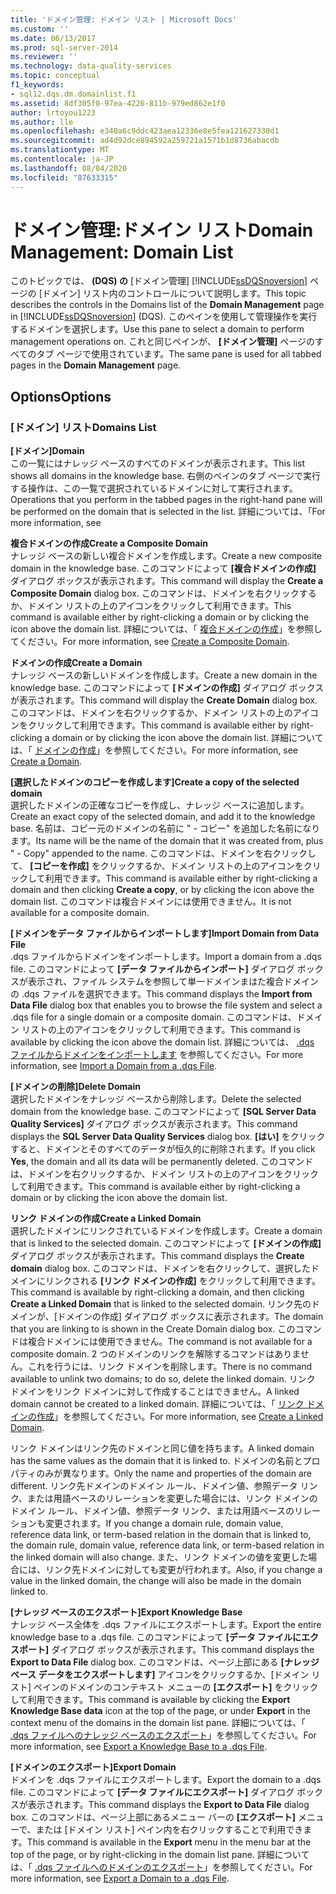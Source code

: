 ```yaml
---
title: 'ドメイン管理: ドメイン リスト | Microsoft Docs'
ms.custom: ''
ms.date: 06/13/2017
ms.prod: sql-server-2014
ms.reviewer: ''
ms.technology: data-quality-services
ms.topic: conceptual
f1_keywords:
- sql12.dqs.dm.domainlist.f1
ms.assetid: 8df305f0-97ea-4226-811b-979ed862e1f0
author: lrtoyou1223
ms.author: lle
ms.openlocfilehash: e340a6c9ddc423aea12336e8e5fea121627330d1
ms.sourcegitcommit: ad4d92dce894592a259721a1571b1d8736abacdb
ms.translationtype: MT
ms.contentlocale: ja-JP
ms.lasthandoff: 08/04/2020
ms.locfileid: "87633315"
---
```

# <a name="domain-management-domain-list"></a><span data-ttu-id="fa3f8-102">ドメイン管理:ドメイン リスト</span><span class="sxs-lookup"><span data-stu-id="fa3f8-102">Domain Management: Domain List</span></span>
  <span data-ttu-id="fa3f8-103">このトピックでは、 **(DQS) の** [ドメイン管理] [!INCLUDE[ssDQSnoversion](../includes/ssdqsnoversion-md.md)] ページの [ドメイン] リスト内のコントロールについて説明します。</span><span class="sxs-lookup"><span data-stu-id="fa3f8-103">This topic describes the controls in the Domains list of the **Domain Management** page in [!INCLUDE[ssDQSnoversion](../includes/ssdqsnoversion-md.md)] (DQS).</span></span> <span data-ttu-id="fa3f8-104">このペインを使用して管理操作を実行するドメインを選択します。</span><span class="sxs-lookup"><span data-stu-id="fa3f8-104">Use this pane to select a domain to perform management operations on.</span></span> <span data-ttu-id="fa3f8-105">これと同じペインが、 **[ドメイン管理]** ページのすべてのタブ ページで使用されています。</span><span class="sxs-lookup"><span data-stu-id="fa3f8-105">The same pane is used for all tabbed pages in the **Domain Management** page.</span></span>  
  
## <a name="options"></a><span data-ttu-id="fa3f8-106">Options</span><span class="sxs-lookup"><span data-stu-id="fa3f8-106">Options</span></span>  
  
### <a name="domains-list"></a><span data-ttu-id="fa3f8-107">[ドメイン] リスト</span><span class="sxs-lookup"><span data-stu-id="fa3f8-107">Domains List</span></span>  
 <span data-ttu-id="fa3f8-108">**[ドメイン]**</span><span class="sxs-lookup"><span data-stu-id="fa3f8-108">**Domain**</span></span>  
 <span data-ttu-id="fa3f8-109">この一覧にはナレッジ ベースのすべてのドメインが表示されます。</span><span class="sxs-lookup"><span data-stu-id="fa3f8-109">This list shows all domains in the knowledge base.</span></span> <span data-ttu-id="fa3f8-110">右側のペインのタブ ページで実行する操作は、この一覧で選択されているドメインに対して実行されます。</span><span class="sxs-lookup"><span data-stu-id="fa3f8-110">Operations that you perform in the tabbed pages in the right-hand pane will be performed on the domain that is selected in the list.</span></span> <span data-ttu-id="fa3f8-111">詳細については、「</span><span class="sxs-lookup"><span data-stu-id="fa3f8-111">For more information, see</span></span>  
  
 <span data-ttu-id="fa3f8-112">**複合ドメインの作成**</span><span class="sxs-lookup"><span data-stu-id="fa3f8-112">**Create a Composite Domain**</span></span>  
 <span data-ttu-id="fa3f8-113">ナレッジ ベースの新しい複合ドメインを作成します。</span><span class="sxs-lookup"><span data-stu-id="fa3f8-113">Create a new composite domain in the knowledge base.</span></span> <span data-ttu-id="fa3f8-114">このコマンドによって **[複合ドメインの作成]** ダイアログ ボックスが表示されます。</span><span class="sxs-lookup"><span data-stu-id="fa3f8-114">This command will display the **Create a Composite Domain** dialog box.</span></span> <span data-ttu-id="fa3f8-115">このコマンドは、ドメインを右クリックするか、ドメイン リストの上のアイコンをクリックして利用できます。</span><span class="sxs-lookup"><span data-stu-id="fa3f8-115">This command is available either by right-clicking a domain or by clicking the icon above the domain list.</span></span> <span data-ttu-id="fa3f8-116">詳細については、「 [複合ドメインの作成](../../2014/data-quality-services/create-a-composite-domain.md)」を参照してください。</span><span class="sxs-lookup"><span data-stu-id="fa3f8-116">For more information, see [Create a Composite Domain](../../2014/data-quality-services/create-a-composite-domain.md).</span></span>  
  
 <span data-ttu-id="fa3f8-117">**ドメインの作成**</span><span class="sxs-lookup"><span data-stu-id="fa3f8-117">**Create a Domain**</span></span>  
 <span data-ttu-id="fa3f8-118">ナレッジ ベースの新しいドメインを作成します。</span><span class="sxs-lookup"><span data-stu-id="fa3f8-118">Create a new domain in the knowledge base.</span></span> <span data-ttu-id="fa3f8-119">このコマンドによって **[ドメインの作成]** ダイアログ ボックスが表示されます。</span><span class="sxs-lookup"><span data-stu-id="fa3f8-119">This command will display the **Create Domain** dialog box.</span></span> <span data-ttu-id="fa3f8-120">このコマンドは、ドメインを右クリックするか、ドメイン リストの上のアイコンをクリックして利用できます。</span><span class="sxs-lookup"><span data-stu-id="fa3f8-120">This command is available either by right-clicking a domain or by clicking the icon above the domain list.</span></span> <span data-ttu-id="fa3f8-121">詳細については、「 [ドメインの作成](../../2014/data-quality-services/create-a-domain.md)」を参照してください。</span><span class="sxs-lookup"><span data-stu-id="fa3f8-121">For more information, see [Create a Domain](../../2014/data-quality-services/create-a-domain.md).</span></span>  
  
 <span data-ttu-id="fa3f8-122">**[選択したドメインのコピーを作成します]**</span><span class="sxs-lookup"><span data-stu-id="fa3f8-122">**Create a copy of the selected domain**</span></span>  
 <span data-ttu-id="fa3f8-123">選択したドメインの正確なコピーを作成し、ナレッジ ベースに追加します。</span><span class="sxs-lookup"><span data-stu-id="fa3f8-123">Create an exact copy of the selected domain, and add it to the knowledge base.</span></span> <span data-ttu-id="fa3f8-124">名前は、コピー元のドメインの名前に " - コピー" を追加した名前になります。</span><span class="sxs-lookup"><span data-stu-id="fa3f8-124">Its name will be the name of the domain that it was created from, plus " - Copy" appended to the name.</span></span> <span data-ttu-id="fa3f8-125">このコマンドは、ドメインを右クリックして、 **[コピーを作成]** をクリックするか、ドメイン リストの上のアイコンをクリックして利用できます。</span><span class="sxs-lookup"><span data-stu-id="fa3f8-125">This command is available either by right-clicking a domain and then clicking **Create a copy**, or by clicking the icon above the domain list.</span></span> <span data-ttu-id="fa3f8-126">このコマンドは複合ドメインには使用できません。</span><span class="sxs-lookup"><span data-stu-id="fa3f8-126">It is not available for a composite domain.</span></span>  
  
 <span data-ttu-id="fa3f8-127">**[ドメインをデータ ファイルからインポートします]**</span><span class="sxs-lookup"><span data-stu-id="fa3f8-127">**Import Domain from Data File**</span></span>  
 <span data-ttu-id="fa3f8-128">.dqs ファイルからドメインをインポートします。</span><span class="sxs-lookup"><span data-stu-id="fa3f8-128">Import a domain from a .dqs file.</span></span> <span data-ttu-id="fa3f8-129">このコマンドによって **[データ ファイルからインポート]** ダイアログ ボックスが表示され、ファイル システムを参照して単一ドメインまはた複合ドメインの .dqs ファイルを選択できます。</span><span class="sxs-lookup"><span data-stu-id="fa3f8-129">This command displays the **Import from Data File** dialog box that enables you to browse the file system and select a .dqs file for a single domain or a composite domain.</span></span> <span data-ttu-id="fa3f8-130">このコマンドは、ドメイン リストの上のアイコンをクリックして利用できます。</span><span class="sxs-lookup"><span data-stu-id="fa3f8-130">This command is available by clicking the icon above the domain list.</span></span> <span data-ttu-id="fa3f8-131">詳細については、 [.dqs ファイルからドメインをインポートします](../../2014/data-quality-services/import-a-domain-from-a-dqs-file.md) を参照してください。</span><span class="sxs-lookup"><span data-stu-id="fa3f8-131">For more information, see [Import a Domain from a .dqs File](../../2014/data-quality-services/import-a-domain-from-a-dqs-file.md).</span></span>  
  
 <span data-ttu-id="fa3f8-132">**[ドメインの削除]**</span><span class="sxs-lookup"><span data-stu-id="fa3f8-132">**Delete Domain**</span></span>  
 <span data-ttu-id="fa3f8-133">選択したドメインをナレッジ ベースから削除します。</span><span class="sxs-lookup"><span data-stu-id="fa3f8-133">Delete the selected domain from the knowledge base.</span></span> <span data-ttu-id="fa3f8-134">このコマンドによって **[SQL Server Data Quality Services]** ダイアログ ボックスが表示されます。</span><span class="sxs-lookup"><span data-stu-id="fa3f8-134">This command displays the **SQL Server Data Quality Services** dialog box.</span></span> <span data-ttu-id="fa3f8-135">**[はい]** をクリックすると、ドメインとそのすべてのデータが恒久的に削除されます。</span><span class="sxs-lookup"><span data-stu-id="fa3f8-135">If you click **Yes**, the domain and all its data will be permanently deleted.</span></span> <span data-ttu-id="fa3f8-136">このコマンドは、ドメインを右クリックするか、ドメイン リストの上のアイコンをクリックして利用できます。</span><span class="sxs-lookup"><span data-stu-id="fa3f8-136">This command is available either by right-clicking a domain or by clicking the icon above the domain list.</span></span>  
  
 <span data-ttu-id="fa3f8-137">**リンク ドメインの作成**</span><span class="sxs-lookup"><span data-stu-id="fa3f8-137">**Create a Linked Domain**</span></span>  
 <span data-ttu-id="fa3f8-138">選択したドメインにリンクされているドメインを作成します。</span><span class="sxs-lookup"><span data-stu-id="fa3f8-138">Create a domain that is linked to the selected domain.</span></span> <span data-ttu-id="fa3f8-139">このコマンドによって **[ドメインの作成]** ダイアログ ボックスが表示されます。</span><span class="sxs-lookup"><span data-stu-id="fa3f8-139">This command displays the **Create domain** dialog box.</span></span> <span data-ttu-id="fa3f8-140">このコマンドは、ドメインを右クリックして、選択したドメインにリンクされる **[リンク ドメインの作成]** をクリックして利用できます。</span><span class="sxs-lookup"><span data-stu-id="fa3f8-140">This command is available by right-clicking a domain, and then clicking **Create a Linked Domain** that is linked to the selected domain.</span></span> <span data-ttu-id="fa3f8-141">リンク先のドメインが、[ドメインの作成] ダイアログ ボックスに表示されます。</span><span class="sxs-lookup"><span data-stu-id="fa3f8-141">The domain that you are linking to is shown in the Create Domain dialog box.</span></span> <span data-ttu-id="fa3f8-142">このコマンドは複合ドメインには使用できません。</span><span class="sxs-lookup"><span data-stu-id="fa3f8-142">The command is not available for a composite domain.</span></span> <span data-ttu-id="fa3f8-143">2 つのドメインのリンクを解除するコマンドはありません。これを行うには、リンク ドメインを削除します。</span><span class="sxs-lookup"><span data-stu-id="fa3f8-143">There is no command available to unlink two domains; to do so, delete the linked domain.</span></span> <span data-ttu-id="fa3f8-144">リンク ドメインをリンク ドメインに対して作成することはできません。</span><span class="sxs-lookup"><span data-stu-id="fa3f8-144">A linked domain cannot be created to a linked domain.</span></span> <span data-ttu-id="fa3f8-145">詳細については、「 [リンク ドメインの作成](../../2014/data-quality-services/create-a-linked-domain.md)」を参照してください。</span><span class="sxs-lookup"><span data-stu-id="fa3f8-145">For more information, see [Create a Linked Domain](../../2014/data-quality-services/create-a-linked-domain.md).</span></span>  
  
 <span data-ttu-id="fa3f8-146">リンク ドメインはリンク先のドメインと同じ値を持ちます。</span><span class="sxs-lookup"><span data-stu-id="fa3f8-146">A linked domain has the same values as the domain that it is linked to.</span></span> <span data-ttu-id="fa3f8-147">ドメインの名前とプロパティのみが異なります。</span><span class="sxs-lookup"><span data-stu-id="fa3f8-147">Only the name and properties of the domain are different.</span></span> <span data-ttu-id="fa3f8-148">リンク先ドメインのドメイン ルール、ドメイン値、参照データ リンク、または用語ベースのリレーションを変更した場合には、リンク ドメインのドメイン ルール、ドメイン値、参照データ リンク、または用語ベースのリレーションも変更されます。</span><span class="sxs-lookup"><span data-stu-id="fa3f8-148">If you change a domain rule, domain value, reference data link, or term-based relation in the domain that is linked to, the domain rule, domain value, reference data link, or term-based relation in the linked domain will also change.</span></span> <span data-ttu-id="fa3f8-149">また、リンク ドメインの値を変更した場合には、リンク先ドメインに対しても変更が行われます。</span><span class="sxs-lookup"><span data-stu-id="fa3f8-149">Also, if you change a value in the linked domain, the change will also be made in the domain linked to.</span></span>  
  
 <span data-ttu-id="fa3f8-150">**[ナレッジ ベースのエクスポート]**</span><span class="sxs-lookup"><span data-stu-id="fa3f8-150">**Export Knowledge Base**</span></span>  
 <span data-ttu-id="fa3f8-151">ナレッジ ベース全体を .dqs ファイルにエクスポートします。</span><span class="sxs-lookup"><span data-stu-id="fa3f8-151">Export the entire knowledge base to a .dqs file.</span></span> <span data-ttu-id="fa3f8-152">このコマンドによって **[データ ファイルにエクスポート]** ダイアログ ボックスが表示されます。</span><span class="sxs-lookup"><span data-stu-id="fa3f8-152">This command displays the **Export to Data File** dialog box.</span></span> <span data-ttu-id="fa3f8-153">このコマンドは、ページ上部にある **[ナレッジ ベース データをエクスポートします]** アイコンをクリックするか、[ドメイン リスト] ペインのドメインのコンテキスト メニューの **[エクスポート]** をクリックして利用できます。</span><span class="sxs-lookup"><span data-stu-id="fa3f8-153">This command is available by clicking the **Export Knowledge Base data** icon at the top of the page, or under **Export** in the context menu of the domains in the domain list pane.</span></span> <span data-ttu-id="fa3f8-154">詳細については、「 [.dqs ファイルへのナレッジ ベースのエクスポート](../../2014/data-quality-services/export-a-knowledge-base-to-a-dqs-file.md)」を参照してください。</span><span class="sxs-lookup"><span data-stu-id="fa3f8-154">For more information, see [Export a Knowledge Base to a .dqs File](../../2014/data-quality-services/export-a-knowledge-base-to-a-dqs-file.md).</span></span>  
  
 <span data-ttu-id="fa3f8-155">**[ドメインのエクスポート]**</span><span class="sxs-lookup"><span data-stu-id="fa3f8-155">**Export Domain**</span></span>  
 <span data-ttu-id="fa3f8-156">ドメインを .dqs ファイルにエクスポートします。</span><span class="sxs-lookup"><span data-stu-id="fa3f8-156">Export the domain to a .dqs file.</span></span> <span data-ttu-id="fa3f8-157">このコマンドによって **[データ ファイルにエクスポート]** ダイアログ ボックスが表示されます。</span><span class="sxs-lookup"><span data-stu-id="fa3f8-157">This command displays the **Export to Data File** dialog box.</span></span> <span data-ttu-id="fa3f8-158">このコマンドは、ページ上部にあるメニュー バーの **[エクスポート]** メニューで、または [ドメイン リスト] ペイン内を右クリックすることで利用できます。</span><span class="sxs-lookup"><span data-stu-id="fa3f8-158">This command is available in the **Export** menu in the menu bar at the top of the page, or by right-clicking in the domain list pane.</span></span> <span data-ttu-id="fa3f8-159">詳細については、「 [.dqs ファイルへのドメインのエクスポート](../../2014/data-quality-services/export-a-domain-to-a-dqs-file.md)」を参照してください。</span><span class="sxs-lookup"><span data-stu-id="fa3f8-159">For more information, see [Export a Domain to a .dqs File](../../2014/data-quality-services/export-a-domain-to-a-dqs-file.md).</span></span>  
  
  
